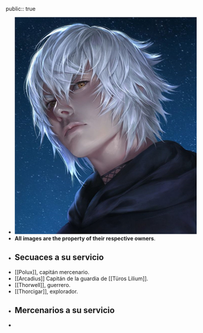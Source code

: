public:: true

- ![WhatsApp Image 2025-02-23 at 16.25.25.jpeg](../assets/WhatsApp_Image_2025-02-23_at_16.25.25_1740340847742_0.jpeg)
- **All images are the property of their respective owners**.
- ## Secuaces a su servicio
- [[Polux]], capitán mercenario.
- [[Arcadius]] Capitán de la guardia de [[Türos Lilium]].
- [[Thorwell]], guerrero.
- [[Thorcigar]], explorador.
- ## Mercenarios a su servicio
-